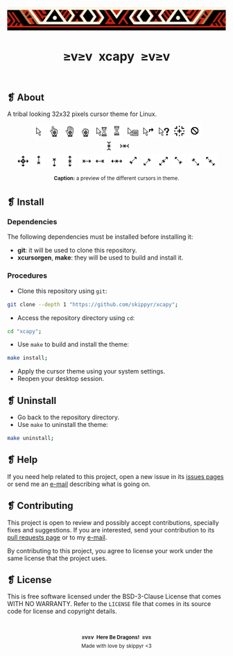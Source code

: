 <p align="center">
	<img alt="" src="assets/ornament.webp" />
</p>
<h1 align="center">≥v≥v&ensp;xcapy&ensp;≥v≥v</h1>
<p align="center">
	<img alt="" src="https://img.shields.io/github/license/skippyr/xcapy?style=plastic&label=%E2%89%A5%20license&labelColor=%2324130e&color=%23b8150d" />
	&nbsp;
	<img alt="" src="https://img.shields.io/github/v/tag/skippyr/xcapy?style=plastic&label=%E2%89%A5%20tag&labelColor=%2324130e&color=%23b8150d" />
	&nbsp;
	<img alt="" src="https://img.shields.io/github/commit-activity/t/skippyr/xcapy?style=plastic&label=%E2%89%A5%20commits&labelColor=%2324130e&color=%23b8150d" />
	&nbsp;
	<img alt="" src="https://img.shields.io/github/stars/skippyr/xcapy?style=plastic&label=%E2%89%A5%20stars&labelColor=%2324130e&color=%23b8150d" />
</p>

## ❡ About

A tribal looking 32x32 pixels cursor theme for Linux.

<p align="center">
	<img alt="" src="src/left_ptr.png" />
	<img alt="" src="src/hand2.png" />
	<img alt="" src="src/openhand.png" />
	<img alt="" src="src/closedhand.png" />
	<img alt="" src="src/progress.png" />
	<img alt="" src="src/watch.png" />
	<img alt="" src="src/context-menu.png" />
	<img alt="" src="src/link.png" />
	<img alt="" src="src/help.png" />
	<img alt="" src="src/crosshair.png" />
	<img alt="" src="src/not-allowed.png" />
	<br />
	<img alt="" src="src/xterm.png" />
	<img alt="" src="src/vertical-text.png" />
	<br />
	<img alt="" src="src/all-scroll.png" />
	<img alt="" src="src/sb_up_arrow.png" />
	<img alt="" src="src/sb_down_arrow.png" />
	<img alt="" src="src/ns-resize.png" />
	<img alt="" src="src/sb_right_arrow.png" />
	<img alt="" src="src/sb_left_arrow.png" />
	<img alt="" src="src/ew-resize.png" />
	<img alt="" src="src/top_right_corner.png" />
	<img alt="" src="src/bottom_left_corner.png" />
	<img alt="" src="src/nesw-resize.png" />
	<img alt="" src="src/top_left_corner.png" />
	<img alt="" src="src/bottom_right_corner.png" />
	<img alt="" src="src/nwse-resize.png" />
	<p align="center"><sup><strong>Caption:</strong> a preview of the different cursors in theme.</p>
</p>

## ❡ Install

### Dependencies

The following dependencies must be installed before installing it:

- **git**: it will be used to clone this repository.
- **xcursorgen**, **make**: they will be used to build and install it.

### Procedures

- Clone this repository using `git`:

```sh
git clone --depth 1 "https://github.com/skippyr/xcapy";
```

- Access the repository directory using `cd`:

```sh
cd "xcapy";
```

- Use `make` to build and install the theme:

```sh
make install;
```

- Apply the cursor theme using your system settings.
- Reopen your desktop session.

## ❡ Uninstall

- Go back to the repository directory.
- Use `make` to uninstall the theme:

```sh
make uninstall;
```

## ❡ Help

If you need help related to this project, open a new issue in its [issues pages](https://github.com/skippyr/xcapy/issues) or send me an [e-mail](mailto:skippyr.developer@gmail.com) describing what is going on.

## ❡ Contributing

This project is open to review and possibly accept contributions, specially fixes and suggestions. If you are interested, send your contribution to its [pull requests page](https://github.com/skippyr/xcapy/pulls) or to my [e-mail](mailto:skippyr.developer@gmail.com).

By contributing to this project, you agree to license your work under the same license that the project uses.

## ❡ License

This is free software licensed under the BSD-3-Clause License that comes WITH NO WARRANTY. Refer to the `LICENSE` file that comes in its source code for license and copyright details.

&ensp;
<p align="center"><sup><strong>≥v≥v&ensp;Here Be Dragons!&ensp;≥v≥</strong><br />Made with love by skippyr <3</sup></p>
